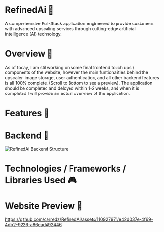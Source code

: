# RefinedAi 🌟
A comprehensive Full-Stack application engineered to provide customers with advanced upscaling services through cutting-edge artificial intelligence (AI) technology.


# Overview 🚀

As of today, I am stil working on some final frontend touch ups / components of the website, however the main funtionalities behind the upscaler, image storage, user authentication, and all other backend features is all 100% complete.
(Scroll to Bottom to see a preview). The application should be completed and deloyed within 1-2 weeks, and when it is completed I will provide an actual overview of the application.

# Features 🎈

# Backend 🌙
![RefinedAi Backend Structure](https://github.com/cerredz/RefinedAi/assets/110927971/f3b76af9-4778-44e0-a1aa-e45d729e1e0b)

# Technologies / Frameworks / Libraries Used 🎮 












# Website Preview 🎉
https://github.com/cerredz/RefinedAi/assets/110927971/e42d037e-4f69-4db2-9226-a86ead492446

